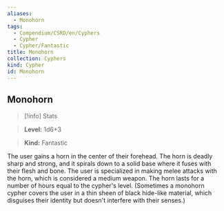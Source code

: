 ```yaml
---
aliases:
  - Monohorn
tags:
  - Compendium/CSRD/en/Cyphers
  - Cypher
  - Cypher/Fantastic
title: Monohorn
collection: Cyphers
kind: Cypher
id: Monohorn
---
```

## Monohorn    
>[!info] Stats    
> **Level:** 1d6+3    
> **Kind:** Fantastic  
    
The user gains a horn in the center of their forehead. The horn is deadly sharp and strong, and it spirals down to a solid base where it fuses with their flesh and bone. The user is specialized in making melee attacks with the horn, which is considered a medium weapon. The horn lasts for a number of hours equal to the cypher's level. (Sometimes a monohorn cypher covers the user in a thin sheen of black hide-like material, which disguises their identity but doesn't interfere with their senses.)
